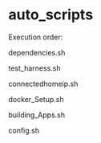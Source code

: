 # auto_scripts

  Execution order:
  
  dependencies.sh

  test_harness.sh

  connectedhomeip.sh

  docker_Setup.sh

  building_Apps.sh

  config.sh
